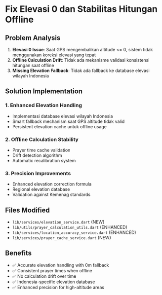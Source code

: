 # Fix Elevasi 0 dan Stabilitas Hitungan Offline

## Problem Analysis
1. **Elevasi 0 Issue**: Saat GPS mengembalikan altitude <= 0, sistem tidak menggunakan koreksi elevasi yang tepat
2. **Offline Calculation Drift**: Tidak ada mekanisme validasi konsistensi hitungan saat offline
3. **Missing Elevation Fallback**: Tidak ada fallback ke database elevasi wilayah Indonesia

## Solution Implementation

### 1. Enhanced Elevation Handling
- Implementasi database elevasi wilayah Indonesia
- Smart fallback mechanism saat GPS altitude tidak valid
- Persistent elevation cache untuk offline usage

### 2. Offline Calculation Stability
- Prayer time cache validation
- Drift detection algorithm
- Automatic recalibration system

### 3. Precision Improvements
- Enhanced elevation correction formula
- Regional elevation database
- Validation against Kemenag standards

## Files Modified
- `lib/services/elevation_service.dart` (NEW)
- `lib/utils/prayer_calculation_utils.dart` (ENHANCED)
- `lib/services/location_accuracy_service.dart` (ENHANCED)
- `lib/services/prayer_cache_service.dart` (NEW)

## Benefits
- ✅ Accurate elevation handling with 0m fallback
- ✅ Consistent prayer times when offline
- ✅ No calculation drift over time
- ✅ Indonesia-specific elevation database
- ✅ Enhanced precision for high-altitude areas
